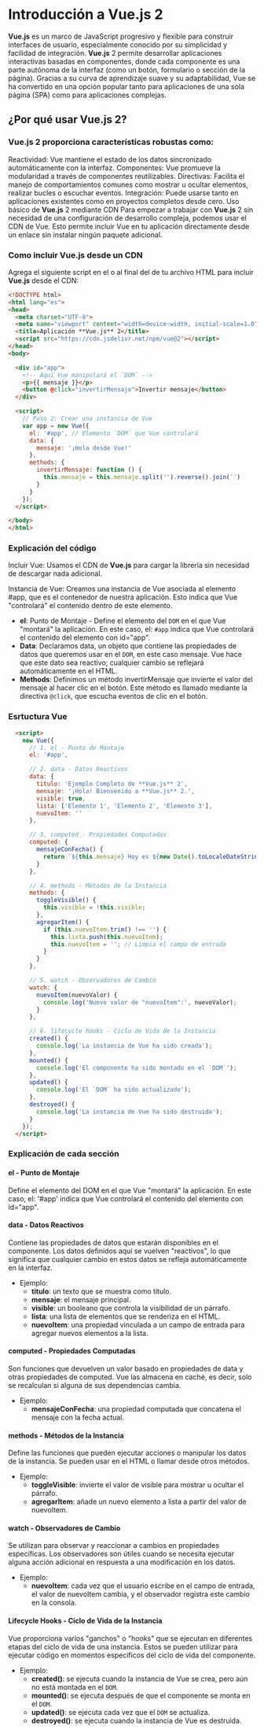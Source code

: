 # Introducción a **Vue.js** 2
**Vue.js** es un marco de JavaScript progresivo y flexible para construir interfaces de usuario, especialmente conocido por su simplicidad y facilidad de integración. **Vue.js** 2 permite desarrollar aplicaciones interactivas basadas en componentes, donde cada componente es una parte autónoma de la interfaz (como un botón, formulario o sección de la página). Gracias a su curva de aprendizaje suave y su adaptabilidad, Vue se ha convertido en una opción popular tanto para aplicaciones de una sola página (SPA) como para aplicaciones complejas.

## ¿Por qué usar **Vue.js** 2?
### **Vue.js** 2 proporciona características robustas como:

Reactividad: Vue mantiene el estado de los datos sincronizado automáticamente con la interfaz.
Componentes: Vue promueve la modularidad a través de componentes reutilizables.
Directivas: Facilita el manejo de comportamientos comunes como mostrar u ocultar elementos, realizar bucles o escuchar eventos.
Integración: Puede usarse tanto en aplicaciones existentes como en proyectos completos desde cero.
Uso básico de **Vue.js** 2 mediante CDN
Para empezar a trabajar con **Vue.js** 2 sin necesidad de una configuración de desarrollo compleja, podemos usar el CDN de Vue. Esto permite incluir Vue en tu aplicación directamente desde un enlace sin instalar ningún paquete adicional.

### Como incluir **Vue.js** desde un CDN
Agrega el siguiente script en el <head> o al final del <body> de tu archivo HTML para incluir **Vue.js** desde el CDN:
```html
<!DOCTYPE html>
<html lang="es">
<head>
  <meta charset="UTF-8">
  <meta name="viewport" content="width=device-width, initial-scale=1.0">
  <title>Aplicación **Vue.js** 2</title>
  <script src="https://cdn.jsdelivr.net/npm/vue@2"></script>
</head>
<body>

  <div id="app">
    <!-- Aquí Vue manipulará el `DOM` -->
    <p>{{ mensaje }}</p>
    <button @click="invertirMensaje">Invertir mensaje</button>
  </div>

  <script>
    // Paso 2: Crear una instancia de Vue
    var app = new Vue({
      el: '#app', // Elemento `DOM` que Vue controlará
      data: {
        mensaje: '¡Hola desde Vue!'
      },
      methods: {
        invertirMensaje: function () {
          this.mensaje = this.mensaje.split('').reverse().join('')
        }
      }
    });
  </script>

</body>
</html>
```

### Explicación del código
Incluir Vue: Usamos el CDN de **Vue.js** para cargar la librería sin necesidad de descargar nada adicional.

Instancia de Vue: Creamos una instancia de Vue asociada al elemento #app, que es el contenedor de nuestra aplicación. Esto indica que Vue "controlará" el contenido dentro de este elemento.

- **el**: Punto de Montaje - Define el elemento del `DOM` en el que Vue "montará" la aplicación. En este caso, el: `#app` indica que Vue controlará el contenido del elemento con id="app".
- **Data**: Declaramos data, un objeto que contiene las propiedades de datos que queremos usar en el `DOM`, en este caso mensaje. Vue hace que este dato sea reactivo; cualquier cambio se reflejará automáticamente en el HTML.
- **Methods**: Definimos un método invertirMensaje que invierte el valor del mensaje al hacer clic en el botón. Este método es llamado mediante la directiva `@click`, que escucha eventos de clic en el botón.

### Esrtuctura Vue

```html
  <script>
    new Vue({
      // 1. el - Punto de Montaje
      el: '#app',

      // 2. data - Datos Reactivos
      data: {
        titulo: 'Ejemplo Completo de **Vue.js** 2',
        mensaje: '¡Hola! Bienvenido a **Vue.js** 2.',
        visible: true,
        lista: ['Elemento 1', 'Elemento 2', 'Elemento 3'],
        nuevoItem: ''
      },

      // 3. computed - Propiedades Computadas
      computed: {
        mensajeConFecha() {
          return `${this.mensaje} Hoy es ${new Date().toLocaleDateString()}`;
        }
      },

      // 4. methods - Métodos de la Instancia
      methods: {
        toggleVisible() {
          this.visible = !this.visible;
        },
        agregarItem() {
          if (this.nuevoItem.trim() !== '') {
            this.lista.push(this.nuevoItem);
            this.nuevoItem = ''; // Limpia el campo de entrada
          }
        }
      },

      // 5. watch - Observadores de Cambio
      watch: {
        nuevoItem(nuevoValor) {
          console.log('Nuevo valor de "nuevoItem":', nuevoValor);
        }
      },

      // 6. lifecycle hooks - Ciclo de Vida de la Instancia
      created() {
        console.log('La instancia de Vue ha sido creada');
      },
      mounted() {
        console.log('El componente ha sido montado en el `DOM`');
      },
      updated() {
        console.log('El `DOM` ha sido actualizado');
      },
      destroyed() {
        console.log('La instancia de Vue ha sido destruida');
      }
    });
  </script>
```
### Explicación de cada sección

#### el - Punto de Montaje
Define el elemento del DOM en el que Vue "montará" la aplicación. En este caso, el: '#app' indica que Vue controlará el contenido del elemento con id="app".

#### data - Datos Reactivos
Contiene las propiedades de datos que estarán disponibles en el componente. Los datos definidos aquí se vuelven "reactivos", lo que significa que cualquier cambio en estos datos se refleja automáticamente en la interfaz.
- Ejemplo:
    - **titulo**: un texto que se muestra como título.
    - **mensaje**: el mensaje principal.
    - **visible**: un booleano que controla la visibilidad de un párrafo.
    - **lista**: una lista de elementos que se renderiza en el HTML.
    - **nuevoItem**: una propiedad vinculada a un campo de entrada para agregar nuevos elementos a la lista.

#### computed - Propiedades Computadas
Son funciones que devuelven un valor basado en propiedades de data y otras propiedades de computed. Vue las almacena en caché, es decir, solo se recalculan si alguna de sus dependencias cambia.
- Ejemplo:
    - **mensajeConFecha**: una propiedad computada que concatena el mensaje con la fecha actual.

#### methods - Métodos de la Instancia
Define las funciones que pueden ejecutar acciones o manipular los datos de la instancia. Se pueden usar en el HTML o llamar desde otros métodos.
- Ejemplo:
    - **toggleVisible**: invierte el valor de visible para mostrar u ocultar el párrafo.
    - **agregarItem**: añade un nuevo elemento a lista a partir del valor de nuevoItem.

#### watch - Observadores de Cambio
Se utilizan para observar y reaccionar a cambios en propiedades específicas. Los observadores son útiles cuando se necesita ejecutar alguna acción adicional en respuesta a una modificación en los datos.
- Ejemplo:
    - **nuevoItem**: cada vez que el usuario escribe en el campo de entrada, el valor de nuevoItem cambia, y el observador registra este cambio en la consola.

#### Lifecycle Hooks - Ciclo de Vida de la Instancia
Vue proporciona varios "ganchos" o "hooks" que se ejecutan en diferentes etapas del ciclo de vida de una instancia. Estos se pueden utilizar para ejecutar código en momentos específicos del ciclo de vida del componente.
- Ejemplo:
    - **created()**: se ejecuta cuando la instancia de Vue se crea, pero aún no está montada en el `DOM`.
    - **mounted()**: se ejecuta después de que el componente se monta en el `DOM`.
    - **updated()**: se ejecuta cada vez que el `DOM` se actualiza.
    - **destroyed()**: se ejecuta cuando la instancia de Vue es destruida.